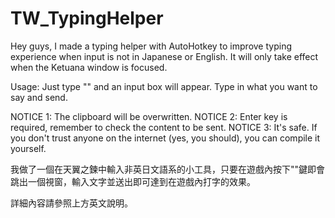 # TW_TypingHelper

Hey guys, I made a typing helper with AutoHotkey to improve typing experience when input is not in Japanese or English.
It will only take effect when the Ketuana window is focused.

Usage: Just type "\" and an input box will appear. Type in what you want to say and send.

NOTICE 1: The clipboard will be overwritten.
NOTICE 2: Enter key is required, remember to check the content to be sent.
NOTICE 3: It's safe. If you don't trust anyone on the internet (yes, you should), you can compile it yourself.


我做了一個在天翼之鍊中輸入非英日文語系的小工具，只要在遊戲內按下"\"鍵即會跳出一個視窗，輸入文字並送出即可達到在遊戲內打字的效果。

詳細內容請參照上方英文說明。
